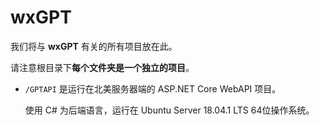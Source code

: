 # wxGPT



我们将与 **wxGPT** 有关的所有项目放在此。

请注意根目录下**每个文件夹是一个独立的项目**。

- `/GPTAPI` 是运行在北美服务器端的 ASP.NET Core WebAPI 项目。

  使用 C# 为后端语言，运行在 Ubuntu Server 18.04.1 LTS 64位操作系统。